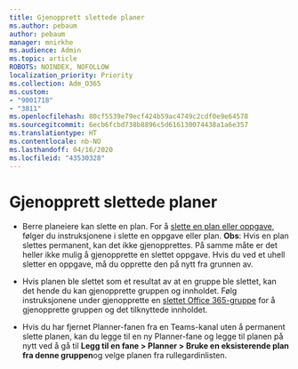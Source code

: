 ```yaml
---
title: Gjenopprett slettede planer
ms.author: pebaum
author: pebaum
manager: mnirkhe
ms.audience: Admin
ms.topic: article
ROBOTS: NOINDEX, NOFOLLOW
localization_priority: Priority
ms.collection: Adm_O365
ms.custom:
- "9001718"
- "3811"
ms.openlocfilehash: 80cf5539e79ecf424b59ac4749c2cdf0e9e64578
ms.sourcegitcommit: 6ecb6fcbd738b8896c5d616130074438a1a6e357
ms.translationtype: HT
ms.contentlocale: nb-NO
ms.lasthandoff: 04/16/2020
ms.locfileid: "43530328"
---
```

# <a name="recover-deleted-plans"></a>Gjenopprett slettede planer

- Berre planeiere kan slette en plan. For å [slette en plan eller oppgave](https://support.microsoft.com/nb-NO/office/delete-a-task-or-plan-39e10e78-13f0-446d-94cd-9e562648497a.), følger du instruksjonene i slette en oppgave eller plan.  **Obs**: Hvis en plan slettes permanent, kan det ikke gjenopprettes. På samme måte er det heller ikke mulig å gjenopprette en slettet oppgave. Hvis du ved et uhell sletter en oppgave, må du opprette den på nytt fra grunnen av.

- Hvis planen ble slettet som et resultat av at en gruppe ble slettet, kan det hende du kan gjenopprette gruppen og innholdet. Følg instruksjonene under gjenopprette en [slettet Office 365-gruppe](https://docs.microsoft.com/microsoft-365/admin/create-groups/restore-deleted-group?view=o365-worldwide) for å gjenopprette gruppen og det tilknyttede innholdet.

- Hvis du har fjernet Planner-fanen fra en Teams-kanal uten å permanent slette planen, kan du legge til en ny Planner-fane og legge til planen på nytt ved å gå til **Legg til en fane > Planner > Bruke en eksisterende plan fra denne gruppen**og velge planen fra rullegardinlisten.
